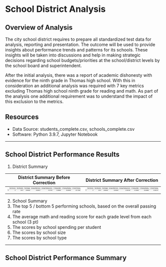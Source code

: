 # School District Analysis

## Overview of Analysis

The city school district requires to prepare all standardized test data for analysis, reporting and presentation. The outcome will be used to provide insights about performance trends and patterns for its schools. These insights will be taken into discussions and help in making strategic decisions regarding school budgets/priorities at the school/district levels by the school board and superintendent.

After the initial analysis, there was a report of academic dishonesty with evidence for the ninth grade in Thomas high school. With this in consideration an additional analysis was required with 7 key metrics excluding Thomas high school ninth grade for reading and math. As part of the analysis one additional requirement was to understand the impact of this exclusion to the metrics.

## Resources
- Data Source: students_complete.csv, schools_complete.csv
- Software: Python 3.9.7, Jupyter Notebook

---

## School District Performance Results

1. District Summary

District Summary Before Correction     |  District Summary After Correction
:-------------------------:|:-------------------------:
![district_summary_df_not_rounded](Resources/district_summary_df_not_rounded.png)   |  ![corrected_district_summary_df_not_rounded](Resources/corrected_district_summary_df_not_rounded.png)

2. School Summary
3. The top 5 / bottom 5 performing schools, based on the overall passing rate
4. The average math and reading score for each grade level from each school (3 pt)
5. The scores by school spending per student
6. The scores by school size 
7. The scores by school type

---

## School District Performance Summary

